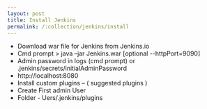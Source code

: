 ```yaml
---
layout: post
title: Install Jenkins
permalink: /:collection/jenkins/install
---
```


- Download war file for Jenkins from Jenkins.io
- Cmd prompt > java –jar Jenkins.war [optional --httpPort=9090]
- Admin password in logs (cmd prompt) or .jenkins/secrets/initialAdminPassword
- http://localhost:8080
- Install custom plugins – ( suggested plugins )
- Create First admin User
- Folder - Uers/.jenkins/plugins
